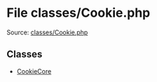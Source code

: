 File classes/Cookie.php
=========

Source: [classes/Cookie.php](https://github.com/PrestaShop/PrestaShop/blob/1.6.0.1/classes/Cookie.php)


Classes
-------

* [CookieCore](class.CookieCore.md)

